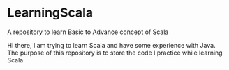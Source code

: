 # LearningScala
A repository to learn Basic to Advance concept of Scala

Hi there,
I am trying to learn Scala and have some experience with Java.
The purpose of this repository is to store the code I practice while learning Scala.
